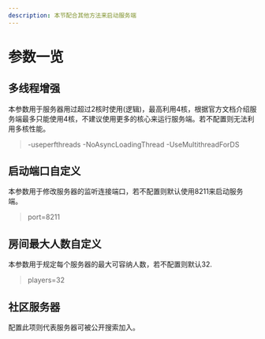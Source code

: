 ```yaml
---
description: 本节配合其他方法来启动服务端
---
```


# 参数一览

## 多线程增强

本参数用于服务器用过超过2核时使用(逻辑)，最高利用4核，根据官方文档介绍服务端最多只能使用4核，不建议使用更多的核心来运行服务端。若不配置则无法利用多核性能。

> \-useperfthreads -NoAsyncLoadingThread -UseMultithreadForDS

## 启动端口自定义

本参数用于修改服务器的监听连接端口，若不配置则默认使用8211来启动服务端。

> port=8211

## 房间最大人数自定义

本参数用于规定每个服务器的最大可容纳人数，若不配置则默认32.

> players=32

## 社区服务器

配置此项则代表服务器可被公开搜索加入。

